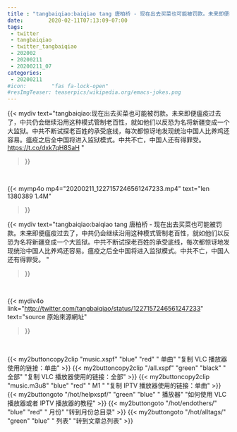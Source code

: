 ```yaml
---
title : "tangbaiqiao:baiqiao tang 唐柏桥 - 现在出去买菜也可能被罚款。未来即便瘟疫过去了，中共仍会继续沿用这种模式管制老百性，就如他们以反恐为名将新疆变成一个大监狱。中共不断试探老百姓的承受底线，每次都惊讶地发现统治中国人比养鸡还容易。瘟疫之后全中国将进入监狱模式。中共不亡，中国人还有得罪受。 "
date:        2020-02-11T07:13:09-07:00
tags:
 - twitter
 - tangbaiqiao
 - twitter_tangbaiqiao
 - 202002
 - 20200211
 - 20200211_07
categories:
 - 20200211
#icon:        "fas fa-lock-open"
#resImgTeaser: teaserpics/wikipedia.org/emacs-jokes.png
---
```


{{< mydiv text="tangbaiqiao:现在出去买菜也可能被罚款。未来即便瘟疫过去了，中共仍会继续沿用这种模式管制老百性，就如他们以反恐为名将新疆变成一个大监狱。中共不断试探老百姓的承受底线，每次都惊讶地发现统治中国人比养鸡还容易。瘟疫之后全中国将进入监狱模式。中共不亡，中国人还有得罪受。 https://t.co/dxk7qH8SaH "
>}}
<br>


{{< mymp4o mp4="20200211_1227157246561247233.mp4"
text="len 1380389    1.4M"
>}}


{{< mydiv text="tangbaiqiao:baiqiao tang 唐柏桥 - 现在出去买菜也可能被罚款。未来即便瘟疫过去了，中共仍会继续沿用这种模式管制老百性，就如他们以反恐为名将新疆变成一个大监狱。中共不断试探老百姓的承受底线，每次都惊讶地发现统治中国人比养鸡还容易。瘟疫之后全中国将进入监狱模式。中共不亡，中国人还有得罪受。 "
>}}
<br>

{{< mydiv4o link="http://twitter.com/tangbaiqiao/status/1227157246561247233"
text="source 原始來源網址"
>}}


<br>



{{< my2buttoncopy2clip "music.xspf"        "blue"   "red"    " 单曲"  "复制 VLC 播放器使用的链接：单曲" >}} {{< my2buttoncopy2clip "/all.xspf"         "green"  "black"  " 全部"  "复制 VLC 播放器使用的链接：全部" >}} {{< my2buttoncopy2clip "music.m3u8"        "blue"   "red"    " M1 "    "复制 IPTV 播放器使用的链接：单曲" >}} {{< my2buttongoto      "/hot/helpxspf/"    "green"  "blue"   " 播放器" "如何使用 VLC 播放器或者 IPTV 播放器的教程" >}} {{< my2buttongoto      "/hot/endothers/"   "blue"   "red"    " 月份"   "转到月份总目录" >}} {{< my2buttongoto      "/hot/alltags/"     "green"  "blue"   " 列表"   "转到文章总列表" >}} 
